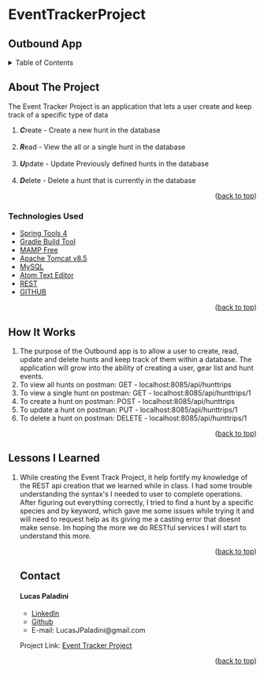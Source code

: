 # EventTrackerProject


## Outbound App
<details>
  <summary>Table of Contents</summary>
  <ul>
    <li>
      <a href="#about-the-project">About The Project</a>
  </ul>
      <ul>
        <li><a href="#technologies-used">Technologies Used</a></li>
      </ul>
    </li>
  <ul>
    <li><a href="#howitworks">How It Works</a></li>
  </ul>  
  <ul>
    <li><a href="#Lessons-I-Learned">Lessons Learned</a></li>
  </ul>
  <ul>
    <li><a href="#contact">Contact</a></li>
  </ul>

  <ul>
    <li><a href="#acknowledgments">Acknowledgments</a></li>
    </ul>

</details>

## About The Project

<p>The Event Tracker Project is an application that lets a user create and keep track of a specific type of data</p>
<ol>
<li><strong><em>C</em></strong>reate - Create a new hunt in the database </li>
<br>
<li><strong><em>R</em></strong>ead - View the all or a single hunt in the database</li>
<br>
<li><strong><em>U</em></strong>pdate - Update Previously defined hunts in the database</li>
<br>
<li><strong><em>D</em></strong>elete - Delete a hunt that is currently in the database </li>
</ol>
<!--[![Product Name Screen Shot][product-screenshot]](https://example.com) -->

<p align="right">(<a href="#top">back to top</a>)</p>

### Technologies Used

-   [Spring Tools 4](https://spring.io/tools)
-   [Gradle Build Tool](https://gradle.org/install/)
-   [MAMP Free](https://www.mamp.info/en/mac/)
-   [Apache Tomcat v8.5](https://tomcat.apache.org/)
-   [MySQL](https://www.mysql.com/)
-   [Atom Text Editor](https://atom.io/)
-   [REST](https://restfulapi.net/)
-   [GITHUB](https://github.com/)

<p align="right">(<a href="#top">back to top</a>)</p>


## How It Works

<ol>
<li>
The purpose of the Outbound app is to allow a user to create, read, update and delete hunts and keep track of them within a database. The application will grow into the ability of creating a user, gear list and hunt events.
</li>
<li>
To view all hunts on postman: GET - localhost:8085/api/hunttrips
</li>
<li>
To view a single hunt on postman: GET - localhost:8085/api/hunttrips/1
</li>
<li>
To create a hunt on postman: POST - localhost:8085/api/hunttrips
</li>
<li>
To update a hunt on postman: PUT - localhost:8085/api/hunttrips/1
</li>
<li>
To delete a hunt on postman: DELETE - localhost:8085/api/hunttrips/1
</li>
</ol>

<p align="right">(<a href="#top">back to top</a>)</p>


## Lessons I Learned
<ol>
<li>
While creating the Event Track Project, it help fortify my knowledge of the REST api creation that we learned while in class. I had some trouble understanding the syntax's I
 needed to user to complete operations. After figuring out everything correctly, I tried to find a hunt by a specific species and by keyword, which gave me some issues while trying it and will need to request help as its giving me a casting error that doesnt make sense. Im hoping the more we do RESTful services I will start to understand this more.
</li>

<p align="right">(<a href="#top">back to top</a>)</p>


## Contact




<h4>Lucas Paladini</h4>
<ul>
<li><a href="https://www.linkedin.com/in/lucas-paladini/">LinkedIn</a></li>
<li><a href="https://github.com/Lpaladini90">Github</a></li>
<li> E-mail: LucasJPaladini@gmail.com</li>
</ul>


Project Link: [Event Tracker Project](https://github.com/Lpaladini90/EventTrackerProject)

<p align="right">(<a href="#top">back to top</a>)</p>

<!-- ACKNOWLEDGMENTS -->
